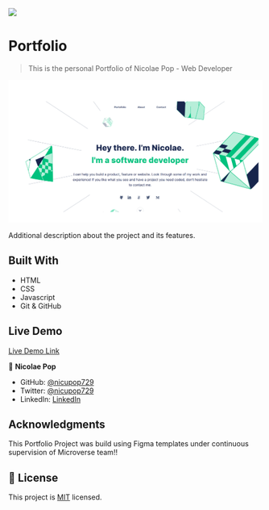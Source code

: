 ![](https://img.shields.io/badge/Microverse-blueviolet)

# Portfolio

> This is the personal Portfolio of Nicolae Pop - Web Developer

![screenshot](./src/resources/Portofolio-first-page.jpg)

Additional description about the project and its features.

## Built With

- HTML
- CSS
- Javascript
- Git & GitHub

## Live Demo

[Live Demo Link](nicolae-pop-portfolio.netlify.app)

👤 **Nicolae Pop**

- GitHub: [@nicupop729](https://github.com/nicupop729)
- Twitter: [@nicupop729](https://twitter.com/nicupop729)
- LinkedIn: [LinkedIn](https://www.linkedin.com/in/nicolae-pop/)

## Acknowledgments

This Portfolio Project was build using Figma templates under continuous supervision of Microverse team!!

## 📝 License

This project is [MIT](./MIT.md) licensed.
